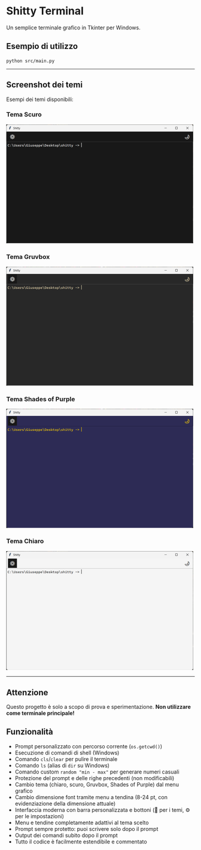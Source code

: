 # Shitty Terminal

Un semplice terminale grafico in Tkinter per Windows.

## Esempio di utilizzo

```
python src/main.py

```

---

## Screenshot dei temi

Esempi dei temi disponibili:

### Tema Scuro
<img src="screenshot_temascuro.png" alt="Tema Scuro" width="500" />

### Tema Gruvbox
<img src="screenshot_gruvbox.png" alt="Tema Gruvbox" width="500" />

### Tema Shades of Purple
<img src="screenshot_shadeofpurple.png" alt="Tema Shades of Purple" width="500" />

### Tema Chiaro
<img src="screenshot_temachiaro.png" alt="Tema Chiaro" width="500" />

---

## Attenzione

Questo progetto è solo a scopo di prova e sperimentazione.
**Non utilizzare come terminale principale!**



## Funzionalità

- Prompt personalizzato con percorso corrente (`os.getcwd()`)
- Esecuzione di comandi di shell (Windows)
- Comando `cls`/`clear` per pulire il terminale
- Comando `ls` (alias di `dir` su Windows)
- Comando custom `random "min - max"` per generare numeri casuali
- Protezione del prompt e delle righe precedenti (non modificabili)
- Cambio tema (chiaro, scuro, Gruvbox, Shades of Purple) dal menu grafico
- Cambio dimensione font tramite menu a tendina (8-24 pt, con evidenziazione della dimensione attuale)
- Interfaccia moderna con barra personalizzata e bottoni (🌙 per i temi, ⚙️ per le impostazioni)
- Menu e tendine completamente adattivi al tema scelto
- Prompt sempre protetto: puoi scrivere solo dopo il prompt
- Output dei comandi subito dopo il prompt
- Tutto il codice è facilmente estendibile e commentato



